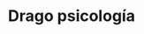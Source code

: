 ---
title: 'Drago psicología'
layout: 'layouts/home.html'
nav: 
  buttonText: '¿Hablamos?'
  buttonUrl: '/contact'
intro:
  header: '¡Hola! Soy Jennifer, psicóloga de Drago psicología.'
  buttonText: 'Contáctame'
  buttonUrl: '/work'
  image: '/images/bg/icon.svg'
  imageAlt: 'Buttered toasted white bread'

featuredServices:
  title: 'Servicios destacados'
  summary: 'Some stuff that should give you an idea of what we’re all about.'

studioFeed:
  title: 'From inside the studio'

metaDesc: 'Psicóloga en Cubelles. Terapia individualizada y eficaz.'
---
